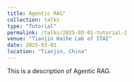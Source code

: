 ```yaml
---
title: Agentic RAG"
collection: talks
type: "Tutorial"
permalink: /talks/2025-03-01-tutorial-1
venue: "Tianjin Haihe Lab of ITAI"
date: 2025-03-01
location: "Tianjin, China"
---
```


This is a description of Agentic RAG.
